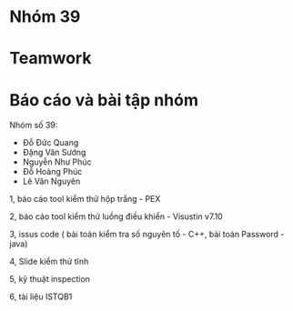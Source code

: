 # Nhóm 39
# Teamwork
# Báo cáo và bài tập nhóm

Nhóm số 39:
- Đỗ Đức Quang
- Đặng Văn Sướng
- Nguyễn Như Phúc
- Đỗ Hoàng Phúc
- Lê Văn Nguyên

1, báo cáo tool kiểm thử hộp trắng - PEX

2, báo cáo tool kiểm thử luồng điều khiển - Visustin v7.10

3, issus code ( bài toán kiểm tra số nguyên tố - C++, bài toán Password - java)

4, Slide kiểm thử tĩnh

5, kỹ thuật inspection

6, tài liệu ISTQB1
